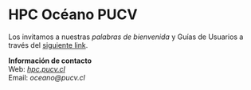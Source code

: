 # HPC Océano PUCV

Los invitamos a nuestras _palabras de bienvenida_  y Guías de Usuarios a través del [siguiente link](https://github.com/hpcOceanoPUCV/OCEANO-PUCV/wiki).

**Información de contacto**  
Web: [_hpc.pucv.cl_](https://hpc.pucv.cl)  
Email: _oceano@pucv.cl_

